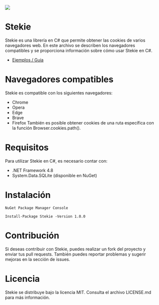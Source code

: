 <img src="https://cdn.discordapp.com/attachments/923062951882158130/1102025175727349790/64dbfb279110e5730b698a752532605b.png">

# Stekie
Stekie es una librería en C# que permite obtener las cookies de varios navegadores web. En este archivo se describen los navegadores compatibles y se proporciona información sobre cómo usar Stekie en C#.

- [Ejemplos / Guia](https://github.com/Lierx/Stekie/tree/master/Examples)

# Navegadores compatibles
Stekie es compatible con los siguientes navegadores:

- Chrome
- Opera
- Edge
- Brave
- Firefox
También es posible obtener cookies de una ruta específica con la función Browser.cookies.path().

# Requisitos
Para utilizar Stekie en C#, es necesario contar con:

- .NET Framework 4.8
- System.Data.SQLite (disponible en NuGet)

# Instalación
`NuGet Package Manager Console`
```
Install-Package Stekie -Version 1.0.0
```

# Contribución
Si deseas contribuir con Stekie, puedes realizar un fork del proyecto y enviar tus pull requests. También puedes reportar problemas y sugerir mejoras en la sección de issues.

# Licencia
Stekie se distribuye bajo la licencia MIT. Consulta el archivo LICENSE.md para más información.
